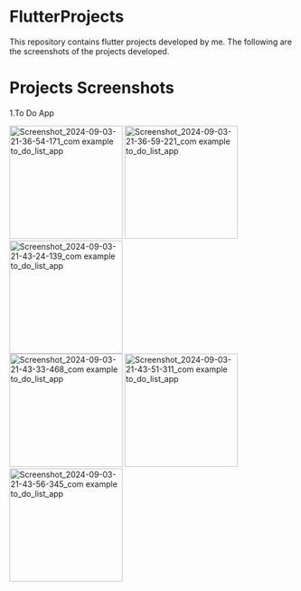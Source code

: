 # FlutterProjects

This repository contains flutter projects developed by me. 
The following are the screenshots of the projects developed.

# Projects Screenshots
1.To Do App 

<img src="https://github.com/user-attachments/assets/b5f07f8a-7bff-4f86-a90b-591cc0e99bbb" alt="Screenshot_2024-09-03-21-36-54-171_com example to_do_list_app" width="200">
<img src="https://github.com/user-attachments/assets/4c4c3d37-ade7-4f69-90c0-f44871dd7bd0" alt="Screenshot_2024-09-03-21-36-59-221_com example to_do_list_app" width="200">
<img src="https://github.com/user-attachments/assets/692ac320-ac54-4aa1-a91f-7a720a190319" alt="Screenshot_2024-09-03-21-43-24-139_com example to_do_list_app" width="200"><br>
<img src="https://github.com/user-attachments/assets/bbb65e6f-a330-44d5-b314-974703937530" alt="Screenshot_2024-09-03-21-43-33-468_com example to_do_list_app" width="200">
<img src="https://github.com/user-attachments/assets/5398a675-905b-4366-91f6-0828525bad65" alt="Screenshot_2024-09-03-21-43-51-311_com example to_do_list_app" width="200">
<img src="https://github.com/user-attachments/assets/8267a4f3-4428-4949-b22d-d3d9e39d3c20" alt="Screenshot_2024-09-03-21-43-56-345_com example to_do_list_app" width="200">




